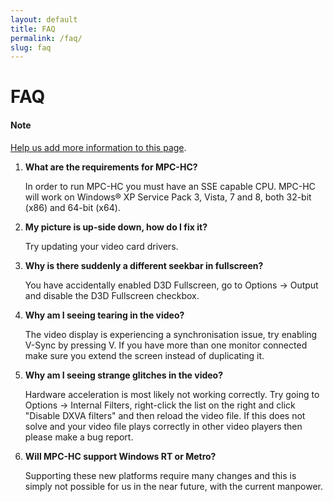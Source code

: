 ```yaml
---
layout: default
title: FAQ
permalink: /faq/
slug: faq
---
```


FAQ
===

<div class="alert alert-info" role="alert">
    <h4><i class="fa fa-info-circle"></i> Note</h4>
    <p>
        <a href="https://github.com/mpc-hc/mpc-hc.org" class="alert-link">Help us add more information to this page</a>.
   </p>
</div>


1. **What are the requirements for MPC-HC?**

    In order to run MPC-HC you must have an SSE capable CPU. MPC-HC will work on
    Windows® XP Service Pack 3, Vista, 7 and 8, both 32-bit (x86) and 64-bit (x64).

2. **My picture is up-side down, how do I fix it?**

    Try updating your video card drivers.

3. **Why is there suddenly a different seekbar in fullscreen?**

    You have accidentally enabled D3D Fullscreen, go to Options -> Output
    and disable the D3D Fullscreen checkbox.

4. **Why am I seeing tearing in the video?**

    The video display is experiencing a synchronisation issue, try enabling V-Sync by pressing V.
    If you have more than one monitor connected make sure you extend the screen instead of duplicating it.

5. **Why am I seeing strange glitches in the video?**

    Hardware acceleration is most likely not working correctly.
    Try going to Options -> Internal Filters, right-click the list on the right
    and click "Disable DXVA filters" and then reload the video file.
    If this does not solve and your video file plays correctly in other
    video players then please make a bug report.

6. **Will MPC-HC support Windows RT or Metro?**

    Supporting these new platforms require many changes and this is simply
    not possible for us in the near future, with the current manpower.
